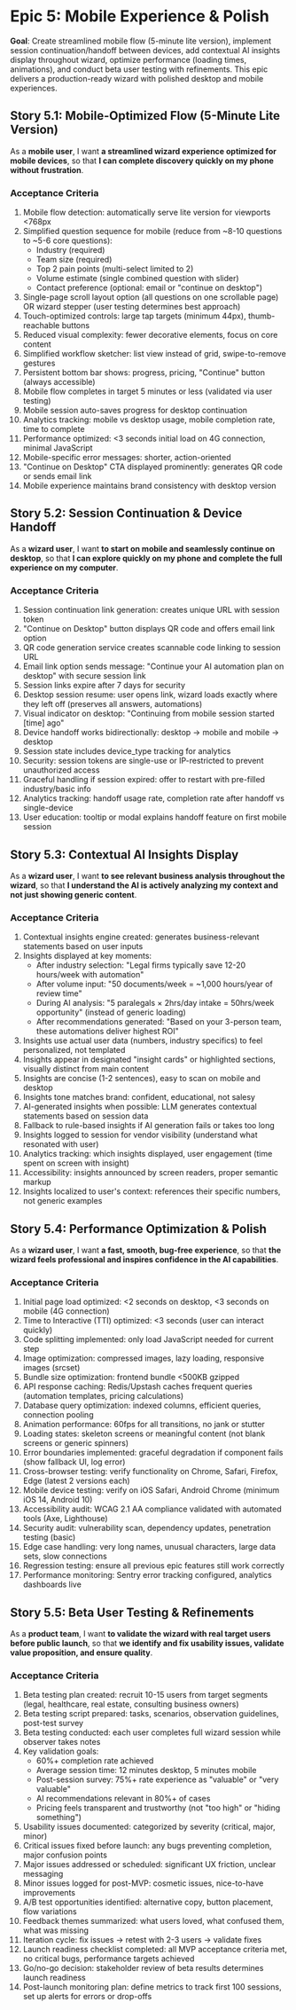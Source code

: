# Epic 5: Mobile Experience & Polish

**Goal**: Create streamlined mobile flow (5-minute lite version), implement session continuation/handoff between devices, add contextual AI insights display throughout wizard, optimize performance (loading times, animations), and conduct beta user testing with refinements. This epic delivers a production-ready wizard with polished desktop and mobile experiences.

## Story 5.1: Mobile-Optimized Flow (5-Minute Lite Version)

As a **mobile user**,
I want **a streamlined wizard experience optimized for mobile devices**,
so that **I can complete discovery quickly on my phone without frustration**.

### Acceptance Criteria

1. Mobile flow detection: automatically serve lite version for viewports <768px
2. Simplified question sequence for mobile (reduce from ~8-10 questions to ~5-6 core questions):
   - Industry (required)
   - Team size (required)
   - Top 2 pain points (multi-select limited to 2)
   - Volume estimate (single combined question with slider)
   - Contact preference (optional: email or "continue on desktop")
3. Single-page scroll layout option (all questions on one scrollable page) OR wizard stepper (user testing determines best approach)
4. Touch-optimized controls: large tap targets (minimum 44px), thumb-reachable buttons
5. Reduced visual complexity: fewer decorative elements, focus on core content
6. Simplified workflow sketcher: list view instead of grid, swipe-to-remove gestures
7. Persistent bottom bar shows: progress, pricing, "Continue" button (always accessible)
8. Mobile flow completes in target 5 minutes or less (validated via user testing)
9. Mobile session auto-saves progress for desktop continuation
10. Analytics tracking: mobile vs desktop usage, mobile completion rate, time to complete
11. Performance optimized: <3 seconds initial load on 4G connection, minimal JavaScript
12. Mobile-specific error messages: shorter, action-oriented
13. "Continue on Desktop" CTA displayed prominently: generates QR code or sends email link
14. Mobile experience maintains brand consistency with desktop version

## Story 5.2: Session Continuation & Device Handoff

As a **wizard user**,
I want **to start on mobile and seamlessly continue on desktop**,
so that **I can explore quickly on my phone and complete the full experience on my computer**.

### Acceptance Criteria

1. Session continuation link generation: creates unique URL with session token
2. "Continue on Desktop" button displays QR code and offers email link option
3. QR code generation service creates scannable code linking to session URL
4. Email link option sends message: "Continue your AI automation plan on desktop" with secure session link
5. Session links expire after 7 days for security
6. Desktop session resume: user opens link, wizard loads exactly where they left off (preserves all answers, automations)
7. Visual indicator on desktop: "Continuing from mobile session started [time] ago"
8. Device handoff works bidirectionally: desktop → mobile and mobile → desktop
9. Session state includes device_type tracking for analytics
10. Security: session tokens are single-use or IP-restricted to prevent unauthorized access
11. Graceful handling if session expired: offer to restart with pre-filled industry/basic info
12. Analytics tracking: handoff usage rate, completion rate after handoff vs single-device
13. User education: tooltip or modal explains handoff feature on first mobile session

## Story 5.3: Contextual AI Insights Display

As a **wizard user**,
I want **to see relevant business analysis throughout the wizard**,
so that **I understand the AI is actively analyzing my context and not just showing generic content**.

### Acceptance Criteria

1. Contextual insights engine created: generates business-relevant statements based on user inputs
2. Insights displayed at key moments:
   - After industry selection: "Legal firms typically save 12-20 hours/week with automation"
   - After volume input: "50 documents/week = ~1,000 hours/year of review time"
   - During AI analysis: "5 paralegals × 2hrs/day intake = 50hrs/week opportunity" (instead of generic loading)
   - After recommendations generated: "Based on your 3-person team, these automations deliver highest ROI"
3. Insights use actual user data (numbers, industry specifics) to feel personalized, not templated
4. Insights appear in designated "insight cards" or highlighted sections, visually distinct from main content
5. Insights are concise (1-2 sentences), easy to scan on mobile and desktop
6. Insights tone matches brand: confident, educational, not salesy
7. AI-generated insights when possible: LLM generates contextual statements based on session data
8. Fallback to rule-based insights if AI generation fails or takes too long
9. Insights logged to session for vendor visibility (understand what resonated with user)
10. Analytics tracking: which insights displayed, user engagement (time spent on screen with insight)
11. Accessibility: insights announced by screen readers, proper semantic markup
12. Insights localized to user's context: references their specific numbers, not generic examples

## Story 5.4: Performance Optimization & Polish

As a **wizard user**,
I want **a fast, smooth, bug-free experience**,
so that **the wizard feels professional and inspires confidence in the AI capabilities**.

### Acceptance Criteria

1. Initial page load optimized: <2 seconds on desktop, <3 seconds on mobile (4G connection)
2. Time to Interactive (TTI) optimized: <3 seconds (user can interact quickly)
3. Code splitting implemented: only load JavaScript needed for current step
4. Image optimization: compressed images, lazy loading, responsive images (srcset)
5. Bundle size optimization: frontend bundle <500KB gzipped
6. API response caching: Redis/Upstash caches frequent queries (automation templates, pricing calculations)
7. Database query optimization: indexed columns, efficient queries, connection pooling
8. Animation performance: 60fps for all transitions, no jank or stutter
9. Loading states: skeleton screens or meaningful content (not blank screens or generic spinners)
10. Error boundaries implemented: graceful degradation if component fails (show fallback UI, log error)
11. Cross-browser testing: verify functionality on Chrome, Safari, Firefox, Edge (latest 2 versions each)
12. Mobile device testing: verify on iOS Safari, Android Chrome (minimum iOS 14, Android 10)
13. Accessibility audit: WCAG 2.1 AA compliance validated with automated tools (Axe, Lighthouse)
14. Security audit: vulnerability scan, dependency updates, penetration testing (basic)
15. Edge case handling: very long names, unusual characters, large data sets, slow connections
16. Regression testing: ensure all previous epic features still work correctly
17. Performance monitoring: Sentry error tracking configured, analytics dashboards live

## Story 5.5: Beta User Testing & Refinements

As a **product team**,
I want **to validate the wizard with real target users before public launch**,
so that **we identify and fix usability issues, validate value proposition, and ensure quality**.

### Acceptance Criteria

1. Beta testing plan created: recruit 10-15 users from target segments (legal, healthcare, real estate, consulting business owners)
2. Beta testing script prepared: tasks, scenarios, observation guidelines, post-test survey
3. Beta testing conducted: each user completes full wizard session while observer takes notes
4. Key validation goals:
   - 60%+ completion rate achieved
   - Average session time: 12 minutes desktop, 5 minutes mobile
   - Post-session survey: 75%+ rate experience as "valuable" or "very valuable"
   - AI recommendations relevant in 80%+ of cases
   - Pricing feels transparent and trustworthy (not "too high" or "hiding something")
5. Usability issues documented: categorized by severity (critical, major, minor)
6. Critical issues fixed before launch: any bugs preventing completion, major confusion points
7. Major issues addressed or scheduled: significant UX friction, unclear messaging
8. Minor issues logged for post-MVP: cosmetic issues, nice-to-have improvements
9. A/B test opportunities identified: alternative copy, button placement, flow variations
10. Feedback themes summarized: what users loved, what confused them, what was missing
11. Iteration cycle: fix issues → retest with 2-3 users → validate fixes
12. Launch readiness checklist completed: all MVP acceptance criteria met, no critical bugs, performance targets achieved
13. Go/no-go decision: stakeholder review of beta results determines launch readiness
14. Post-launch monitoring plan: define metrics to track first 100 sessions, set up alerts for errors or drop-offs
